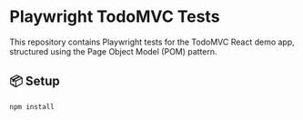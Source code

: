 # Playwright TodoMVC Tests

This repository contains Playwright tests for the TodoMVC React demo app, structured using the Page Object Model (POM) pattern.

## 📦 Setup

```bash
npm install
```

